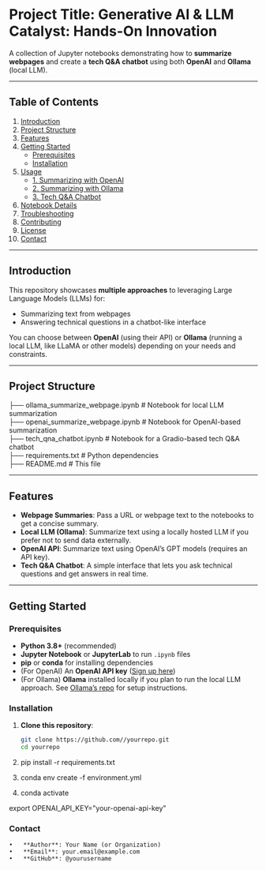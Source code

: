 # Project Title: Generative AI & LLM Catalyst: Hands-On Innovation 

A collection of Jupyter notebooks demonstrating how to **summarize webpages** and create a **tech Q&A chatbot** using both **OpenAI** and **Ollama** (local LLM).

---

## Table of Contents

1. [Introduction](#introduction)  
2. [Project Structure](#project-structure)  
3. [Features](#features)  
4. [Getting Started](#getting-started)  
   - [Prerequisites](#prerequisites)  
   - [Installation](#installation)  
5. [Usage](#usage)  
   - [1. Summarizing with OpenAI](#1-summarizing-with-openai)  
   - [2. Summarizing with Ollama](#2-summarizing-with-ollama)  
   - [3. Tech Q&A Chatbot](#3-tech-qna-chatbot)  
6. [Notebook Details](#notebook-details)  
7. [Troubleshooting](#troubleshooting)  
8. [Contributing](#contributing)  
9. [License](#license)  
10. [Contact](#contact)

---

## Introduction

This repository showcases **multiple approaches** to leveraging Large Language Models (LLMs) for:

- Summarizing text from webpages
- Answering technical questions in a chatbot-like interface

You can choose between **OpenAI** (using their API) or **Ollama** (running a local LLM, like LLaMA or other models) depending on your needs and constraints.

---

## Project Structure
  
├── ollama_summarize_webpage.ipynb    # Notebook for local LLM summarization  
├── openai_summarize_webpage.ipynb    # Notebook for OpenAI-based summarization  
├── tech_qna_chatbot.ipynb            # Notebook for a Gradio-based tech Q&A chatbot  
├── requirements.txt                  # Python dependencies  
├── README.md                         # This file  




---

## Features

- **Webpage Summaries**: Pass a URL or webpage text to the notebooks to get a concise summary.
- **Local LLM (Ollama)**: Summarize text using a locally hosted LLM if you prefer not to send data externally.
- **OpenAI API**: Summarize text using OpenAI’s GPT models (requires an API key).
- **Tech Q&A Chatbot**: A simple interface that lets you ask technical questions and get answers in real time.

---

## Getting Started

### Prerequisites

- **Python 3.8+** (recommended)
- **Jupyter Notebook** or **JupyterLab** to run `.ipynb` files
- **pip** or **conda** for installing dependencies
- (For OpenAI) An **OpenAI API key** ([Sign up here](https://platform.openai.com/))
- (For Ollama) **Ollama** installed locally if you plan to run the local LLM approach. See [Ollama’s repo](https://github.com/jmorganca/ollama) for setup instructions.

### Installation

1. **Clone this repository**:
   ```bash
   git clone https://github.com//yourrepo.git
   cd yourrepo
2. pip install -r requirements.txt

3. conda env create -f environment.yml

4. conda activate <env-name>

export OPENAI_API_KEY="your-openai-api-key"


### Contact
	•	**Author**: Your Name (or Organization)
	•	**Email**: your.email@example.com
	•	**GitHub**: @yourusername
